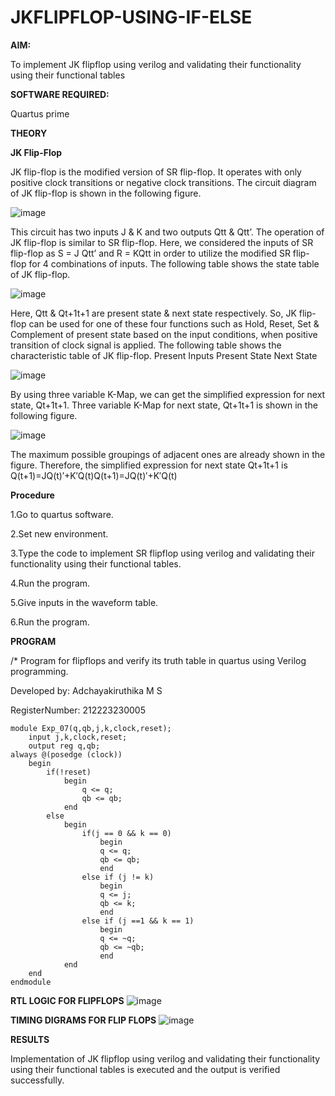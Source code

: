 # JKFLIPFLOP-USING-IF-ELSE

**AIM:** 

To implement  JK flipflop using verilog and validating their functionality using their functional tables

**SOFTWARE REQUIRED:**

Quartus prime

**THEORY**

**JK Flip-Flop**

JK flip-flop is the modified version of SR flip-flop. It operates with only positive clock transitions or negative clock transitions. The circuit diagram of JK flip-flop is shown in the following figure.

![image](https://github.com/naavaneetha/JKFLIPFLOP-USING-IF-ELSE/assets/154305477/a649c30b-232b-4558-b188-fd6c09845180)


This circuit has two inputs J & K and two outputs Qtt & Qtt’. The operation of JK flip-flop is similar to SR flip-flop. Here, we considered the inputs of SR flip-flop as S = J Qtt’ and R = KQtt in order to utilize the modified SR flip-flop for 4 combinations of inputs. The following table shows the state table of JK flip-flop.

![image](https://github.com/naavaneetha/JKFLIPFLOP-USING-IF-ELSE/assets/154305477/c4360742-e8a8-4937-b089-c46c0433f9a3)

 
Here, Qtt & Qt+1t+1 are present state & next state respectively. So, JK flip-flop can be used for one of these four functions such as Hold, Reset, Set & Complement of present state based on the input conditions, when positive transition of clock signal is applied. The following table shows the characteristic table of JK flip-flop. Present Inputs Present State Next State
 
![image](https://github.com/naavaneetha/JKFLIPFLOP-USING-IF-ELSE/assets/154305477/6c275261-a6d5-4c37-a3a7-1e88ca11c4cd)

By using three variable K-Map, we can get the simplified expression for next state, Qt+1t+1. Three variable K-Map for next state, Qt+1t+1 is shown in the following figure.
 
![image](https://github.com/naavaneetha/JKFLIPFLOP-USING-IF-ELSE/assets/154305477/5174f41b-0ce0-4329-a372-6d1943ea6673)

The maximum possible groupings of adjacent ones are already shown in the figure. Therefore, the simplified expression for next state Qt+1t+1 is Q(t+1)=JQ(t)′+K′Q(t)Q(t+1)=JQ(t)′+K′Q(t)

**Procedure**

1.Go to quartus software.

2.Set new environment.

3.Type the code to implement SR flipflop using verilog and validating their functionality using their functional tables. 

4.Run the program.

5.Give inputs in the waveform table. 

6.Run the program.

**PROGRAM**

/* Program for flipflops and verify its truth table in quartus using Verilog programming.

Developed by: Adchayakiruthika M S

RegisterNumber: 212223230005
```
module Exp_07(q,qb,j,k,clock,reset);
	input j,k,clock,reset;
	output reg q,qb;
always @(posedge (clock))
	begin
		if(!reset)
			begin
				q <= q;
				qb <= qb;
			end
		else
			begin
				if(j == 0 && k == 0)
					begin
					q <= q;
					qb <= qb;
					end
				else if (j != k)
					begin
					q <= j;
					qb <= k;
					end
				else if (j ==1 && k == 1)
					begin 
					q <= ~q;
					qb <= ~qb;
					end
			end
	end
endmodule
```

**RTL LOGIC FOR FLIPFLOPS**
![image](https://github.com/Adchayakiruthika18/JKFLIPFLOP-USING-IF-ELSE/assets/147139995/19f7c36d-5965-4d74-9ec3-8dd7d7feb15a)

**TIMING DIGRAMS FOR FLIP FLOPS**
![image](https://github.com/Adchayakiruthika18/JKFLIPFLOP-USING-IF-ELSE/assets/147139995/c1ff93b4-985b-4ce7-9ebc-f86a7e351f92)

**RESULTS**

Implementation of JK flipflop using verilog and validating their functionality using their functional tables is executed and the output is verified successfully.
